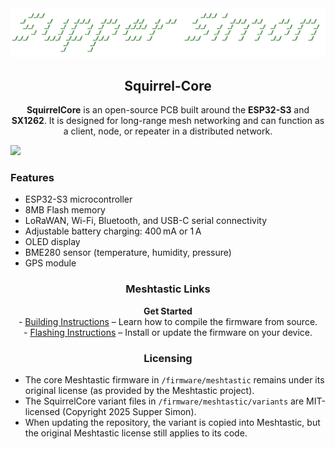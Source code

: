 <div align="center">
  <a href="https://github.com/suppersimon-py">
    <img src=".github/SupperSimon.png" alt="SupperSimon" width="800"/>
  </a>

  <h2>Squirrel-Core</h2>
  <p>
    <strong>SquirrelCore</strong> is an open-source PCB built around the <strong>ESP32-S3</strong> and <strong>SX1262</strong>. 
    It is designed for long-range mesh networking and can function as a client, node, or repeater in a distributed network.
  </p>
</div>
<a href="https://github.com/suppersimon-py">
    <img src=".github/0000-0096.gif" width="1080"/>
</a>

<div align="left">
  <h3>Features</h3>
  <ul>
    <li>ESP32-S3 microcontroller</li>
    <li>8MB Flash memory</li>
    <li>LoRaWAN, Wi-Fi, Bluetooth, and USB-C serial connectivity</li>
    <li>Adjustable battery charging: 400 mA or 1 A</li>
    <li>OLED display</li>
    <li>BME280 sensor (temperature, humidity, pressure)</li>
    <li>GPS module</li>
  </ul>
</div>

<div align="center">
  <h3>Meshtastic Links</h3>
  <p>
    <a href="https://meshtastic.org" style="text-decoration:none; font-weight:bold;">Get Started</a><br/>
    - <a href="https://meshtastic.org/docs/development/firmware/build">Building Instructions</a> – Learn how to compile the firmware from source.<br/>
    - <a href="https://meshtastic.org/docs/getting-started/flashing-firmware/">Flashing Instructions</a> – Install or update the firmware on your device.
  </p>
</div>

<div align="center">
  <h3>Licensing</h3>
</div>

<div align="left">
  <ul>
    <li>The core Meshtastic firmware in <code>/firmware/meshtastic</code> remains under its original license (as provided by the Meshtastic project).</li>
    <li>The SquirrelCore variant files in <code>/firmware/meshtastic/variants</code> are MIT-licensed (Copyright 2025 Supper Simon).</li>
    <li>When updating the repository, the variant is copied into Meshtastic, but the original Meshtastic license still applies to its code.</li>
  </ul>
</div>
